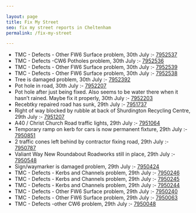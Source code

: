 ```yaml
---

layout: page
title: Fix My Street
seo: fix my street reports in Cheltenham
permalink: /fix-my-street

---
```


<!-- fix_marker starts -->

- TMC - Defects - Other FW6  Surface problem, 30th July :- [7952537](https://www.fixmystreet.com/report/7952537)
- TMC - Defects -CW6 Potholes  problem, 30th July :- [7952536](https://www.fixmystreet.com/report/7952536)
- TMC - Defects - Other FW6  Surface problem, 30th July :- [7952539](https://www.fixmystreet.com/report/7952539)
- TMC - Defects - Other FW6  Surface problem, 30th July :- [7952538](https://www.fixmystreet.com/report/7952538)
- Tree is damaged problem, 30th July :- [7952392](https://www.fixmystreet.com/report/7952392)
- Pot hole in road, 30th July :- [7952207](https://www.fixmystreet.com/report/7952207)
- Pot hole after just being fixed. Also seems to be water there when it hasn’t rained. Maybe fix it properly, 30th July :- [7952203](https://www.fixmystreet.com/report/7952203)
- Recebtky repaired road has sunk, 29th July :- [7951737](https://www.fixmystreet.com/report/7951737)
- Right of way blocked by rubble at back of Shurdington Recycling Centre, 29th July :- [7951207](https://www.fixmystreet.com/report/7951207)
- A40 / Christ Church Road traffic lights, 29th July :- [7951064](https://www.fixmystreet.com/report/7951064)
- Temporary ramp on kerb for cars is now permanent fixture, 29th July :- [7950851](https://www.fixmystreet.com/report/7950851)
- 2 traffic cones left behind by contractor fixing road, 29th July :- [7950787](https://www.fixmystreet.com/report/7950787)
- Valiant Way New Roundabout Roadworks still in place, 29th July :- [7950548](https://www.fixmystreet.com/report/7950548)
- Sign/waymarker is damaged problem, 29th July :- [7950424](https://www.fixmystreet.com/report/7950424)
- TMC - Defects - Kerbs and Channels problem, 29th July :- [7950246](https://www.fixmystreet.com/report/7950246)
- TMC - Defects - Kerbs and Channels problem, 29th July :- [7950245](https://www.fixmystreet.com/report/7950245)
- TMC - Defects - Kerbs and Channels problem, 29th July :- [7950244](https://www.fixmystreet.com/report/7950244)
- TMC - Defects - Other FW6  Surface problem, 29th July :- [7950240](https://www.fixmystreet.com/report/7950240)
- TMC - Defects - Other FW6  Surface problem, 29th July :- [7950063](https://www.fixmystreet.com/report/7950063)
- TMC - Defects -other CW6 problem, 29th July :- [7950048](https://www.fixmystreet.com/report/7950048)

<!-- fix_marker ends -->